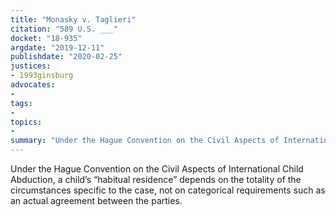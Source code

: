 ```yaml
---
title: "Monasky v. Taglieri"
citation: "589 U.S. ___"
docket: "18-935"
argdate: "2019-12-11"
publishdate: "2020-02-25"
justices:
- 1993ginsburg
advocates:
- 
tags:
- 
topics:
- 
summary: "Under the Hague Convention on the Civil Aspects of International Child Abduction, a child’s “habitual residence” depends on the totality of the circumstances specific to the case, not on categorical requirements such as an actual agreement between the parties."
---
```

Under the Hague Convention on the Civil Aspects of International Child Abduction, a child’s “habitual residence” depends on the totality of the circumstances specific to the case, not on categorical requirements such as an actual agreement between the parties.